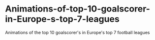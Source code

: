 # Animations-of-top-10-goalscorer-in-Europe-s-top-7-leagues
Animations of the top 10 goalscorer's in Europe's top 7 football leagues
